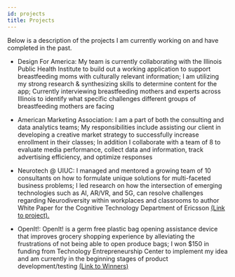 ```yaml
---
id: projects
title: Projects
---
```


Below is a description of the projects I am currently working on and have completed in the past. 

* Design For America: My team is currently collaborating with the Illinois Public Health Institute to build out a working application to support breastfeeding moms with culturally relevant information; I am utilizing my strong research & synthesizing skills to determine content for
the app; Currently interviewing breastfeeding mothers and experts across Illinois to identify what specific challenges different groups of breastfeeding mothers are facing

* American Marketing Association: I am a part of both the consulting and data analytics teams; My responsibilities include assisting our client in developing a creative market strategy to successfully increase enrollment in their classes; In addition I collaborate with a team of 8 to evaluate media performance, collect data and information, track advertising efficiency, and optimize responses

* Neurotech @ UIUC: I managed and mentored a growing team of 10 consultants on how to formulate unique solutions for multi-faceted business problems; I led research on how the intersection of emerging technologies such as AI, AR/VR, and 5G, can resolve challenges regarding Neurodiversity within workplaces and classrooms to author White Paper for the Cognitive Technology Department of Ericsson <a href="https://kavlau2.github.io/tech-portfolio/docs/assets/ntuiucwp.pdf" target="_blank">(Link to project).</a>

* OpenIt!: OpenIt! is a germ free plastic bag opening assistance device that improves grocery shopping experience by alleviating the frustrations of not being able to open produce bags; I won $150 in funding from Technology Entrepreneurship Center to implement my idea and am currently in the beginning stages of product development/testing [(Link to Winners)](https://tec.illinois.edu/programs/isolate-ideate)
